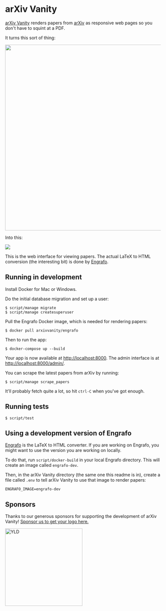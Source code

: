 # arXiv Vanity

[arXiv Vanity](https://www.arxiv-vanity.com) renders papers from [arXiv](https://arxiv.org) as responsive web pages so you don't have to squint at a PDF.

It turns this sort of thing:

<img src="docs/screenshot-pdf.png" width="600">

Into this:

<img src="docs/screenshot-screens.png">

This is the web interface for viewing papers. The actual LaTeX to HTML conversion (the interesting bit) is done by [Engrafo](https://github.com/arxiv-vanity/engrafo).

## Running in development

Install Docker for Mac or Windows.

Do the initial database migration and set up a user:

    $ script/manage migrate
    $ script/manage createsuperuser

Pull the Engrafo Docker image, which is needed for rendering papers:

    $ docker pull arxivvanity/engrafo

Then to run the app:

    $ docker-compose up --build

Your app is now available at [http://localhost:8000](http://localhost:8000). The admin interface is at [http://localhost:8000/admin/](http://localhost:8000/admin/).

You can scrape the latest papers from arXiv by running:

    $ script/manage scrape_papers

It'll probably fetch quite a lot, so hit `ctrl-C` when you've got enough.

## Running tests

    $ script/test

## Using a development version of Engrafo

[Engrafo](https://github.com/arxiv-vanity/engrafo) is the LaTeX to HTML converter. If you are working on Engrafo, you might want to use the version you are working on locally.

To do that, run `script/docker-build` in your local Engrafo directory. This will create an image called `engrafo-dev`.

Then, in the arXiv Vanity directory (the same one this readme is in), create a file called `.env` to tell arXiv Vanity to use that image to render papers:

```
ENGRAFO_IMAGE=engrafo-dev
```

## Sponsors

Thanks to our generous sponsors for supporting the development of arXiv Vanity! [Sponsor us to get your logo here.](https://www.patreon.com/arxivvanity)

[<img src="arxiv_vanity/static/sponsor-yld.png" alt="YLD" width="250" />](https://www.yld.io/)
